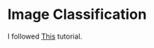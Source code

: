 # Image Classification

I followed [This](https://codelabs.developers.google.com/codelabs/tensorflowjs-teachablemachine-codelab/index.html#0) tutorial.
